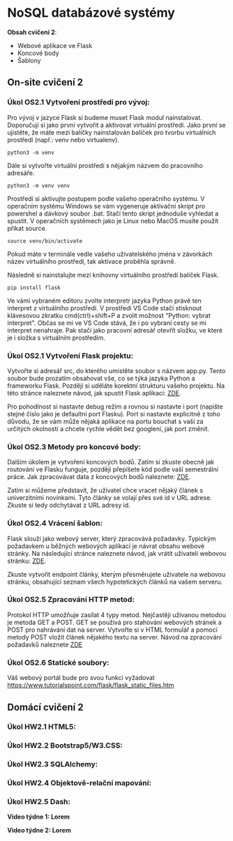# NoSQL databázové systémy

**Obsah cvičení 2**:
* Webové aplikace ve Flask
* Koncové body
* Šablony

## On-site cvičení 2

### Úkol OS2.1 Vytvoření prostředí pro vývoj:

Pro vývoj v jazyce Flask si budeme muset Flask modul nainstalovat. Doporučuji si jako první vytvořit a aktivovat virtuální prostředí. Jako první se ujistěte, že máte mezi balíčky nainstalován balíček pro tvorbu virtuálních prostředí (např.: venv nebo virtualenv).

```
python3 -m venv
```

Dále si vytvořte virtuální prostředí s nějakým názvem do pracovního adresáře.

```
python3 -m venv venv
```

Prostředí si aktivujte postupem podle vašeho operačního systému. V operačním systému Windows se vám vygeneruje aktivační skript pro powershel a dávkový soubor .bat. Stačí tento skript jednoduše vyhledat a spustit. V operačních systémech jako je Linux nebo MacOS musíte použít příkat source.

```
source venv/bin/activate
```

Pokud máte v terminále vedle vašeho uživatelského jména v závorkách název virtuálního prostředí, tak aktivace proběhla správně.

Následně si nainstalujte mezi knihovny virtuálního prostředí balíček Flask.

```
pip install flask
```

Ve vámi vybraném editoru zvolte interpretr jazyka Python právě ten interpret z virtuálního prostředí. V prostředí VS Code stačí stisknout klávesovou zkratku cmd(ctrl)+shift+P a zvolit možnost "Python: vybrat interpret". Občas se mi ve VS Code stává, že i po vybraní cesty se mi interpret nenahraje. Pak stačí jako pracovní adresář otevřít složku, ve které je i složka s virtuálním prostředím.

### Úkol OS2.1 Vytvoření Flask projektu:

Vytvořte si adresář src, do kterého umistěte soubor s názvem app.py. Tento soubor bude prozatím obsahovat vše, co se týká jazyka Python a frameworku Flask. Později si uděláte korektní strukturu vašeho projektu. Na této stránce naleznete návod, jak spustit Flask aplikaci: [ZDE](https://www.tutorialspoint.com/flask/flask_application.htm).

Pro pohodlnost si nastavte debug režim a rovnou si nastavte i port (napište stejné číslo jako je defaultní port Flasku). Port si nastavte explicitně z toho důvodu, že se vám může nějaká aplikace na portu bouchat s vaší za určitých okolností a chcete rychle vědět bez googlení, jak port změnit.


### Úkol OS2.3 Metody pro koncové body:

Dalším úkolem je vytvoření koncových bodů. Zatím si zkuste obecně jak routování ve Flasku funguje, později přepíšete kód podle vaší semestrální práce. Jak zpracovávat data z koncových bodů naleznete: [ZDE](https://www.tutorialspoint.com/flask/flask_variable_rules.htm).

Zatím si můžeme představit, že uživatel chce vracet nějaký článek s univerzitními novinkami. Tyto články se volají přes své id v URL adrese. Zkuste si tedy odchytávat z URL adresy id.

### Úkol OS2.4 Vrácení šablon:

Flask slouží jako webový server, který zpracovává požadavky. Typickým požadavkem u běžných webových aplikací je návrat obsahu webové stránky. Na následující stránce naleznete návod, jak vrátit uživateli webovou stránku: [ZDE](https://www.tutorialspoint.com/flask/flask_templates.htm).

Zkuste vytvořit endpoint články, kterým přesměrujete uživatele na webovou stránku, obsahující seznam všech hypotetických článků na vašem serveru.

### Úkol OS2.5 Zpracování HTTP metod:

Protokol HTTP umožňuje zasílat 4 typy metod. Nejčastěji užívanou metodou je metoda GET a POST. GET se používá pro stahování webových stránek a POST pro nahrávání dat na server. Vytvořte si v HTML formulář a pomocí metody POST vložit článek nějakého textu na server. Návod na zpracování požadavků naleznete [ZDE](https://www.tutorialspoint.com/flask/flask_http_methods.htm)

### Úkol OS2.6 Statické soubory:

Váš webový portál bude pro svou funkci vyžadovat 
https://www.tutorialspoint.com/flask/flask_static_files.htm

## Domácí cvičení 2

### Úkol HW2.1 HTML5:

### Úkol HW2.2 Bootstrap5/W3.CSS:

### Úkol HW2.3 SQLAlchemy:

### Úkol HW2.4 Objektově-relační mapování:

### Úkol HW2.5 Dash:

**Video týdne 1: Lorem**



**Video týdne 2: Lorem**

